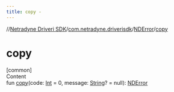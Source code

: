 ```yaml
---
title: copy -
---
```

//[Netradyne Driveri SDK](../../index.md)/[com.netradyne.driverisdk](../index.md)/[NDError](index.md)/[copy](copy.md)



# copy  
[common]  
Content  
fun [copy](copy.md)(code: [Int](https://kotlinlang.org/api/latest/jvm/stdlib/kotlin/-int/index.html) = 0, message: [String](https://kotlinlang.org/api/latest/jvm/stdlib/kotlin/-string/index.html)? = null): [NDError](index.md)  



